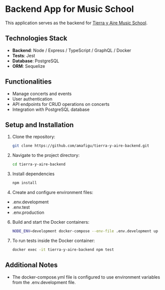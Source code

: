 # Backend App for Music School

This application serves as the backend for [Tierra y Aire Music School](https://github.com/amafigu/tierra-y-aire).

## Technologies Stack

- **Backend**: Node / Express / TypeScript / GraphQL / Docker 
- **Tests**: Jest 
- **Database**: PostgreSQL
- **ORM**: Sequelize

##  Functionalities

- Manage concerts and events
- User authentication
- API endpoints for CRUD operations on concerts
- Integration with PostgreSQL database

## Setup and Installation

1. Clone the repository:
   ```sh
   git clone https://github.com/amafigu/tierra-y-aire-backend.git
   ```

2. Navigate to the project directory:

   ```sh
   cd tierra-y-aire-backend
   ```

4. Install dependencies 
   ```sh
   npm install
   ```
5. Create and configure environment files:

  - .env.development
  - .env.test
  - .env.production


6. Build and start the Docker containers:

    ```sh
    NODE_ENV=development docker-compose --env-file .env.development up --build
    ```

7. To run tests inside the Docker container:

    ```sh
    docker exec -it tierra-y-aire-backend npm test
    ```

## Additional Notes


- The docker-compose.yml file is configured to use environment variables from the .env.development file.

